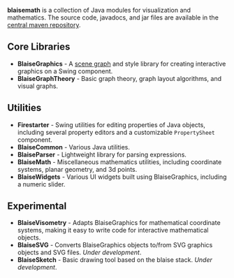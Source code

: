 **blaisemath** is a collection of Java modules for visualization and mathematics. The source code, javadocs, and jar files are available in the  [central maven repository](http://search.maven.org/#search%7Cga%7C1%7Cg%3A%22com.googlecode.blaisemath%22).

## Core Libraries ##
  * **BlaiseGraphics** - A [scene graph](http://en.wikipedia.org/wiki/Scene_graph) and style library for creating interactive graphics on a Swing component.
  * **BlaiseGraphTheory** - Basic graph theory, graph layout algorithms, and visual graphs.

## Utilities ##
  * **Firestarter** - Swing utilities for editing properties of Java objects, including several property editors and a customizable `PropertySheet` component.
  * **BlaiseCommon** - Various Java utilities.
  * **BlaiseParser** - Lightweight library for parsing expressions.
  * **BlaiseMath** - Miscellaneous mathematics utilities, including coordinate systems, planar geometry, and 3d points.
  * **BlaiseWidgets** - Various UI widgets built using BlaiseGraphics, including a numeric slider.

## Experimental ##
  * **BlaiseVisometry** - Adapts BlaiseGraphics for mathematical coordinate systems, making it easy to write code for interactive mathematical objects.
  * **BlaiseSVG** - Converts BlaiseGraphics objects to/from SVG graphics objects and SVG files. _Under development_.
  * **BlaiseSketch** - Basic drawing tool based on the blaise stack. _Under development_.